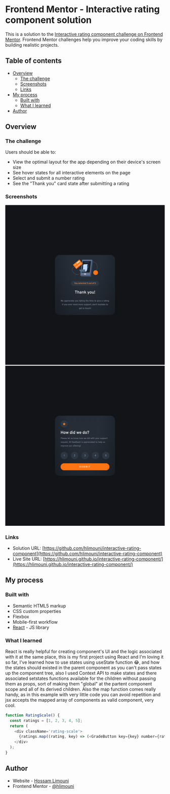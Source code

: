 # Frontend Mentor - Interactive rating component solution

This is a solution to the [Interactive rating component challenge on Frontend Mentor](https://www.frontendmentor.io/challenges/interactive-rating-component-koxpeBUmI). Frontend Mentor challenges help you improve your coding skills by building realistic projects. 

## Table of contents

- [Overview](#overview)
  - [The challenge](#the-challenge)
  - [Screenshots](#screenshots)
  - [Links](#links)
- [My process](#my-process)
  - [Built with](#built-with)
  - [What I learned](#what-i-learned)
- [Author](#author)

## Overview

### The challenge

Users should be able to:

- View the optimal layout for the app depending on their device's screen size
- See hover states for all interactive elements on the page
- Select and submit a number rating
- See the "Thank you" card state after submitting a rating

### Screenshots

![](./screencapture1.png)
![](./screencapture2.png)


### Links

- Solution URL: [https://github.com/hlimouni/interactive-rating-component](https://github.com/hlimouni/interactive-rating-component)
- Live Site URL: [https://hlimouni.github.io/interactive-rating-component/](https://hlimouni.github.io/interactive-rating-component/)

## My process

### Built with

- Semantic HTML5 markup
- CSS custom properties
- Flexbox
- Mobile-first workflow
- [React](https://reactjs.org/) - JS library

### What I learned

React is really helpful for creating component's UI and the logic associated with it at the same place,
this is my first project using React and I'm loving it so far, I've learned how to use states using useState function :joy:, and how the states should existed in the parent component as you can't pass states up the component tree, also I used Context API to make states and there associated setstates functions available for the children without passing them as props, sort of making them "global" at the partent component scope and all of its derived children.
Also the map function comes really handy, as in this example with very little code you can avoid repetition and jsx accepts the mapped array of components as valid component, very cool.

```js
function RatingScale() {
  const ratings = [1, 2, 3, 4, 5];
  return (
    <div className='rating-scale'>
      {ratings.map((rating, key) => (<GradeButton key={key} number={rating} />))}
    </div>
  );
}
```

## Author

- Website - [Hossam Limouni](https://www.your-site.com)
- Frontend Mentor - [@hlimouni](https://www.frontendmentor.io/profile/hlimouni)